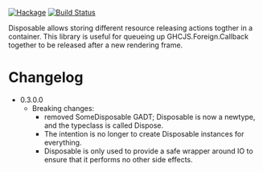 [![Hackage](https://img.shields.io/hackage/v/disposable.svg)](https://hackage.haskell.org/package/disposable)
[![Build Status](https://secure.travis-ci.org/louispan/disposable.png?branch=master)](http://travis-ci.org/louispan/disposable)

Disposable allows storing different resource releasing actions togther in a container.
This library is useful for queueing up GHCJS.Foreign.Callback together to be released after a new rendering frame.

# Changelog

* 0.3.0.0
  - Breaking changes:
    - removed SomeDisposable GADT; Disposable is now a newtype, and the typeclass is called Dispose.
    - The intention is no longer to create Disposable instances for everything.
    - Disposable is only used to provide a safe wrapper around IO to ensure that it performs no other side effects.